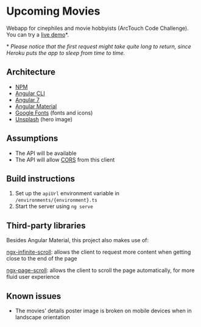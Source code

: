 # Upcoming Movies

Webapp for cinephiles and movie hobbyists (ArcTouch Code Challenge). You can try a [live demo](https://upcoming-movies-client.herokuapp.com/)*.

\* *Please notice that the first request might take quite long to return, since Heroku puts the app to sleep from time to time.*



## Architecture

* [NPM](https://www.npmjs.com/get-npm)
* [Angular CLI](https://cli.angular.io/)
* [Angular 7](https://angular.io/)
* [Angular Material](https://material.angular.io/)
* [Google Fonts](https://fonts.google.com/) (fonts and icons)
* [Unsplash](https://unsplash.com/photos/atsUqIm3wxo) (hero image)


## Assumptions

* The API will be available
* The API will allow [CORS][CORS] from this client


## Build instructions

1. Set up the `apiUrl` environment variable in `/environments/{environment}.ts`
1. Start the server using `ng serve`


## Third-party libraries

Besides Angular Material, this project also makes use of:

[ngx-infinite-scroll](https://www.npmjs.com/package/ngx-infinite-scroll):
allows the client to request more content when getting close to the end of the page

[ngx-page-scroll](https://www.npmjs.com/package/ngx-page-scroll):
allows the client to scroll the page automatically, for more fluid user experience


## Known issues

* The movies' details poster image is broken on mobile devices when in landscape orientation


[CORS]: https://pt.wikipedia.org/wiki/Cross-origin_resource_sharing
